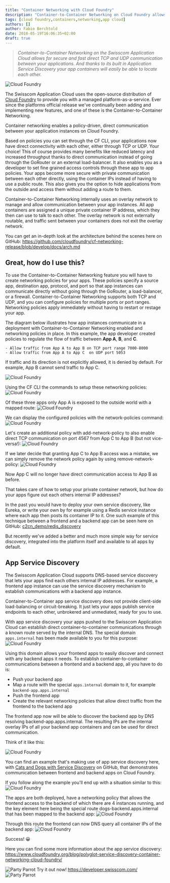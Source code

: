 ```yaml
---
title: "Container Networking with Cloud Foundry"
description: "Container-to-Container Networking on Cloud Foundry allows for secure and fast direct TCP and UDP communication between your applications"
tags: [cloud foundry,containers,networking,app cloud]
authors: []
author: Fabio Berchtold
date: 2018-05-19T16:06:35+02:00
draft: true
---
```


> *Container-to-Container Networking on the Swisscom Application Cloud allows for secure and fast direct TCP and UDP communication between your applications. And thanks to its built in Application Service Discovery your app containers will easily be able to locate each other.*

![Cloud Foundry](/images/cf-logo.png)

The Swisscom Application Cloud uses the open-source distribution of [Cloud Foundry](https://www.cloudfoundry.org/) to provide you with a managed platform-as-a-service.
Ever since the platforms official release we've continually been adding and implementing new features, and one of these is the Container-to-Container Networking.

Container networking enables a policy-driven, direct communication between your application instances on Cloud Foundry.

Based on policies you can set through the CF CLI, your applications now have direct connectivity with each other, either through TCP or UDP. Your choice!
This of course provides many benefits like reduced latency and increased throughput thanks to direct communication instead of going through the GoRouter or an external load-balancer. It also enables you as a developer to set fine grained access controls through these app to app policies. Your apps become more secure with private communication between each other directly, using the container IPs instead of having to use a public route. This also gives you the option to hide applications from the outside and access them without adding a route to them.

Container-to-Container Networking internally uses an overlay network to manage and allow communication between your app instances. All app containers are assigned a unique private container IP address, which they then can use to talk to each other.
The overlay network is not externally routable, and traffic sent between your containers does not exit the overlay network.

You can get an in-depth look at the architecture behind the scenes here on GitHub:
https://github.com/cloudfoundry/cf-networking-release/blob/develop/docs/arch.md

## Great, how do I use this?

To use the Container-to-Container Networking feature you will have to create networking policies for your apps. These policies specify a source app, destination app, protocol, and port so that app instances can communicate directly without going through the GoRouter, a load-balancer, or a firewall. Container-to-Container Networking supports both TCP and UDP, and you can configure policies for multiple ports or port ranges. Networking policies apply immediately without having to restart or restage your app.

The diagram below illustrates how app instances communicate in a deployment with Container-to-Container Networking enabled and networking policies in place.
In this example, the app developer created policies to regulate the flow of traffic between **App A**, **B**, and **C**.

	- Allow traffic from App A to App B on TCP port range 7000-8000
	- Allow traffic from App A to App C  on UDP port 5053

If traffic and its direction is not explicitly allowed, it is denied by default. For example, App B cannot send traffic to App C.

![Cloud Foundry](/images/c2c-apps.png)

Using the CF CLI the commands to setup these networking policies:
![Cloud Foundry](/images/c2c-setup.png)

Of these three apps only App A is exposed to the outside world with a mapped route:
![Cloud Foundry](/images/c2c-apps-running.png)

We can display the configured policies with the network-policies command:
![Cloud Foundry](/images/c2c-display-networking.png)

Let's create an additional policy with add-network-policy to also enable direct TCP communication on port 4567 from App C to App B (but not vice-versa!):
![Cloud Foundry](/images/c2c-add-networking.png)

If we later decide that granting App C to App B access was a mistake, we can simply remove the network policy again by using remove-network-policy:
![Cloud Foundry](/images/c2c-remove-networking.png)

Now App C will no longer have direct communication access to App B as before.

That takes care of how to setup your private container network, but how do your apps figure out each others internal IP addresses?

In the past you would have to deploy your own service discovery, like Eureka, or write your own by for example using a Redis service instance where each app then posts its container IP to it. One such example of this technique between a frontend and a backend app can be seen here on GitHub: [c2cn_demo/redis_discovery](https://github.com/JamesClonk/c2cn_demo/tree/master/redis_discovery)

But recently we've added a better and much more simple way for service discovery, integrated into the platform itself and available to all apps by default.

## App Service Discovery

The Swisscom Application Cloud supports DNS-based service discovery that lets your apps find each others internal IP addresses. For example, a frontend app instance can use the service discovery mechanism to establish communications with a backend app instance.

Container-to-Container app service discovery does not provide client-side load-balancing or circuit-breaking. It just lets your apps publish service endpoints to each other, unbrokered and unmediated, ready for you to use.

With app service discovery your apps pushed to the Swisscom Application Cloud can establish direct container-to-container communications through a known route served by the internal DNS. The special domain `apps.internal` has been made available to you for this purpose:
![Cloud Foundry](/images/c2c-apps-internal-domain.png)

Using this domain allows your frontend apps to easily discover and connect with any backend apps it needs.
To establish container-to-container communications between a frontend and a backend app, all you have to do is:

- Push your backend app
- Map a route with the special `apps.internal` domain to it, for example `backend-app.apps.internal`
- Push the frontend app
- Create the relevant networking policies that allow direct traffic from the frontend to the backend app

The frontend app now will be able to discover the backend app by DNS resolving backend-app.apps.internal. The resulting IPs are the internal overlay IPs of all your backend app containers and can be used for direct communication.

Think of it like this:

![Cloud Foundry](/images/c2c-app-sd.png)

You can find an example that's making use of app service discovery here, with [Cats and Dogs with Service Discovery](https://github.com/cloudfoundry/cf-networking-examples/blob/master/docs/c2c-with-service-discovery.md) on GitHub, that demonstrates communication between frontend and backend apps on Cloud Foundry.

If you follow along the example you'll end up with a situation similar to this:
![Cloud Foundry](/images/c2c-cats-and-dogs.png)

The apps are both deployed, have a networking policy that allows the frontend access to the backend of which there are 4 instances running, and the key element here being the special route dogs-backend.apps.internal that has been mapped to the backend app:
![Cloud Foundry](/images/c2c-dogs-backend-route.png)

Through this route the frontend can now DNS query all container IPs of the backend app:
![Cloud Foundry](/images/c2c-dig.png)

Success! 😀

Here you can find some more information about the app service discovery:
https://www.cloudfoundry.org/blog/polyglot-service-discovery-container-networking-cloud-foundry/

![Party Parrot](/images/parrot.gif) Try it out now! https://developer.swisscom.com/ ![Party Parrot](/images/parrot.gif)
